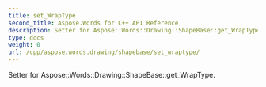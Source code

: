 ```yaml
---
title: set_WrapType
second_title: Aspose.Words for C++ API Reference
description: Setter for Aspose::Words::Drawing::ShapeBase::get_WrapType. 
type: docs
weight: 0
url: /cpp/aspose.words.drawing/shapebase/set_wraptype/
---
```


Setter for Aspose::Words::Drawing::ShapeBase::get_WrapType. 

